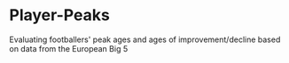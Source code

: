 # Player-Peaks
Evaluating footballers' peak ages and ages of improvement/decline based on data from the European Big 5
